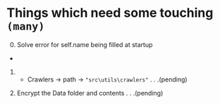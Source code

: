 # Things which need some touching `(many)`

0) Solve error for self.name being filled at startup
- 
1) - Crawlers -> path -> `"src\utils\crawlers"` . . .(pending)

2) Encrypt the Data folder and contents . . .(pending)
